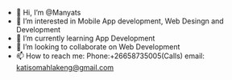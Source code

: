 - 👋 Hi, I’m @Manyats
- 👀 I’m interested in Mobile App development, Web Desingn and Development
- 🌱 I’m currently learning App Development
- 💞️ I’m looking to collaborate on Web Development
- 📫 How to reach me: Phone:+26658735005(Calls) email: katisomahlakeng@gmail.com

<!---
Manyats/Manyats is a ✨ special ✨ repository because its `README.md` (this file) appears on your GitHub profile.
You can click the Preview link to take a look at your changes.
--->
